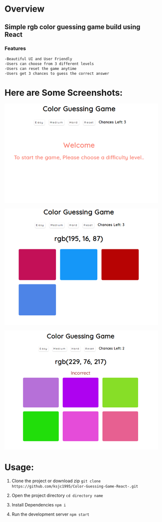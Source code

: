 # Overview

## Simple rgb color guessing game build using React

### Features

    -Beautiful UI and User Friendly
    -Users can choose from 3 different levels 
    -Users can reset the game anytime
    -Users get 3 chances to guess the correct answer

# Here are Some Screenshots: 

![Gamestart](./screenshots/start.png?raw=true)

![Easy](./screenshots/easy.png?raw=true)

![Incorrect](./screenshots/incorrect.png?raw=true)

# Usage: 

1) Clone the project or download zip
    `git clone https://github.com/ksjc1995/Color-Guessing-Game-React-.git`
    
2) Open the project directory 
    `cd directory name`
    
3) Install Dependencies
    `npm i`

4) Run the development server
    `npm start`

